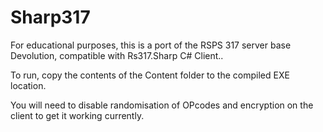 # Sharp317
For educational purposes, this is a port of the RSPS 317 server base Devolution, compatible with Rs317.Sharp C# Client..

To run, copy the contents of the Content folder to the compiled EXE location.

You will need to disable randomisation of OPcodes and encryption on the client to get it working currently.
